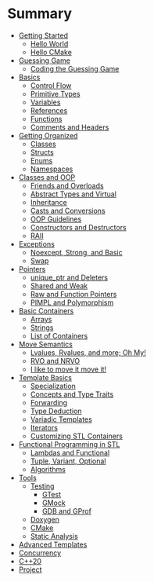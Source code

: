 # Summary

- [Getting Started](./intro/getting_started.md)
    - [Hello World](./intro/hello_world.md)
    - [Hello CMake](./intro/hello_cmake.md)
- [Guessing Game](./guessing_game/gg1.md)
    - [Coding the Guessing Game](./guessing_game/gg2.md)
- [Basics](./basics/basics.md)
    - [Control Flow](./basics/control_flow.md)
    - [Primitive Types](./basics/primitives.md)
    - [Variables](./basics/variables.md)
    - [References](./basics/references.md)
    - [Functions](./basics/functions.md)
    - [Comments and Headers](./basics/comments.md)
- [Getting Organized](./organization/org.md)
    - [Classes](./organization/classes.md)
    - [Structs](./organization/struct.md)
    - [Enums](./organization/enums.md)
    - [Namespaces](./organization/namespaces.md)
- [Classes and OOP](./oop/intro.md)
    - [Friends and Overloads](./oop/overloads.md)
    - [Abstract Types and Virtual](./oop/adt.md)
    - [Inheritance](./oop/inheritance.md)
    - [Casts and Conversions](./oop/casts.md)
    - [OOP Guidelines](./oop/guidelines.md)
    - [Constructors and Destructors](./oop/constructors.md)
    - [RAII](./oop/raii.md)
- [Exceptions](./exceptions/basics.md)
    - [Noexcept, Strong, and Basic](./exceptions/noexcept.md)
    - [Swap](./exceptions/swap.md)
- [Pointers](./pointers/intro.md)
    - [unique_ptr and Deleters](./pointers/unique.md)
    - [Shared and Weak](./pointers/shared.md)
    - [Raw and Function Pointers](./pointers/raw.md)
    - [PIMPL and Polymorphism](./pointers/pimpl.md)
- [Basic Containers](./basic_containers/intro.md)
    - [Arrays](./basic_containers/arrays.md)
    - [Strings](./basic_containers/strings.md)
    - [List of Containers](./basic_containers/vector.md)
- [Move Semantics](./move/intro.md)
    - [Lvalues, Rvalues, and more; Oh My!](./move/values.md)
    - [RVO and NRVO](./move/optimizations.md)
    - [I like to move it move it!](./move/like_move.md)
- [Template Basics](./templates/intro.md)
    - [Specialization](./templates/special.md)
    - [Concepts and Type Traits](./templates/concepts.md)
    - [Forwarding](./templates/forwarding.md)
    - [Type Deduction](./templates/type_deductions.md)
    - [Variadic Templates](./templates/variadic.md)
    - [Iterators](./templates/iterators.md)
    - [Customizing STL Containers](./templates/policies.md)
- [Functional Programming in STL](./functional/intro.md)
    - [Lambdas and Functional](./functional/lambdas.md)
    - [Tuple, Variant, Optional](./functional/functional_types.md)
    - [Algorithms](./functional/algorithm.md)
- [Tools](./testing/tools.md)
    - [Testing](./testing/intro.md)
        - [GTest](./testing/gtest.md)
        - [GMock](./testing/gmock.md)
        - [GDB and GProf](./testing/gdb.md)
    - [Doxygen](./testing/doxygen.md)
    - [CMake]()
    - [Static Analysis]()
- [Advanced Templates]()
- [Concurrency]()
- [C++20]()
- [Project]()